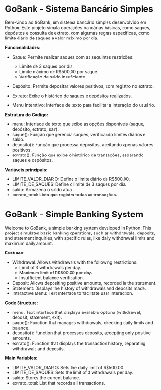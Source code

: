 # GoBank - Sistema Bancário Simples

Bem-vindo ao GoBank, um sistema bancário simples desenvolvido em Python. Este projeto simula operações bancárias básicas, como saques, depósitos e consulta de extrato, com algumas regras específicas, como limite diário de saques e valor máximo por dia.

**Funcionalidades:**
- Saque: Permite realizar saques com as seguintes restrições:
  - Limite de 3 saques por dia.
  - Limite máximo de R$500,00 por saque.
  - Verificação de saldo insuficiente.

- Depósito: Permite depositar valores positivos, com registro no extrato.
- Extrato: Exibe o histórico de saques e depósitos realizados.
- Menu Interativo: Interface de texto para facilitar a interação do usuário.

**Estrutura do Código:**
- menu: Interface de texto que exibe as opções disponíveis (saque, depósito, extrato, sair).
- saque(): Função que gerencia saques, verificando limites diários e saldo.
- deposito(): Função que processa depósitos, aceitando apenas valores positivos.
- extrato(): Função que exibe o histórico de transações, separando saques e depósitos.

**Variáveis principais:**
- LIMITE_VALOR_DIARIO: Define o limite diário de R$500,00.
- LIMITE_DE_SAQUES: Define o limite de 3 saques por dia.
- saldo: Armazena o saldo atual.
- extrato_total: Lista que registra todas as transações.

# GoBank - Simple Banking System

Welcome to GoBank, a simple banking system developed in Python. This project simulates basic banking operations, such as withdrawals, deposits, and statement inquiries, with specific rules, like daily withdrawal limits and maximum daily amount.

**Features:**

- Withdrawal: Allows withdrawals with the following restrictions:
  - Limit of 3 withdrawals per day.
  - Maximum limit of R$500.00 per day.
  - Insufficient balance verification.
- Deposit: Allows depositing positive amounts, recorded in the statement.
- Statement: Displays the history of withdrawals and deposits made.
- Interactive Menu: Text interface to facilitate user interaction.

**Code Structure:**

- menu: Text interface that displays available options (withdrawal, deposit, statement, exit).
- saque(): Function that manages withdrawals, checking daily limits and balance.
- deposito(): Function that processes deposits, accepting only positive amounts.
- extrato(): Function that displays the transaction history, separating withdrawals and deposits.

**Main Variables:**

- LIMITE_VALOR_DIARIO: Sets the daily limit of R$500.00.
- LIMITE_DE_SAQUES: Sets the limit of 3 withdrawals per day.
- saldo: Stores the current balance.
- extrato_total: List that records all transactions.
